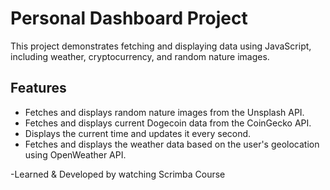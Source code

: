 # Personal Dashboard Project

This project demonstrates fetching and displaying data using JavaScript, including weather, cryptocurrency, and random nature images.

## Features

- Fetches and displays random nature images from the Unsplash API.
- Fetches and displays current Dogecoin data from the CoinGecko API.
- Displays the current time and updates it every second.
- Fetches and displays the weather data based on the user's geolocation using OpenWeather API.

-Learned & Developed by watching Scrimba Course
